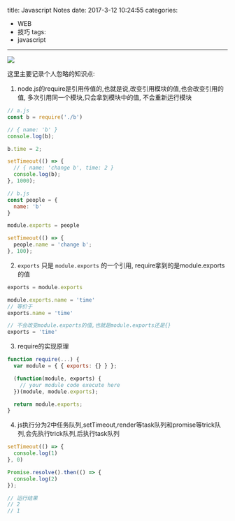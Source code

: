 title: Javascript Notes
date: 2017-3-12 10:24:55
categories:
- WEB
- 技巧
tags:
- javascript
---
![](/blog/css/images/tips.jpg)

这里主要记录个人忽略的知识点:

1. node.js的require是引用传值的,也就是说,改变引用模块的值,也会改变引用的值, 多次引用同一个模块,只会拿到模块中的值, 不会重新运行模块
```js
// a.js
const b = require('./b')

// { name: 'b' }
console.log(b);

b.time = 2;

setTimeout(() => {
  // { name: 'change b', time: 2 }
  console.log(b);
}, 1000);

// b.js
const people = {
  name: 'b'
}

module.exports = people

setTimeout(() => {
  people.name = 'change b';
}, 100);
```

2. `exports` 只是 `module.exports` 的一个引用, require拿到的是module.exports的值
```js
exports = module.exports

module.exports.name = 'time'
// 等价于
exports.name = 'time'

// 不会改变module.exports的值,也就是module.exports还是{}
exports = 'time'
```

3. require的实现原理
```js
function require(...) {
  var module = { { exports: {} } };

  (function(module, exports) {
    // your module code execute here
  })(module, module.exports);

  return module.exports;
}
```

4. js执行分为2中任务队列,setTimeout,render等task队列和promise等trick队列,会先执行trick队列,后执行task队列
```js
setTimeout(() => {
  console.log(1)
}, 0)

Promise.resolve().then(() => {
  console.log(2)
});

// 运行结果
// 2
// 1
```